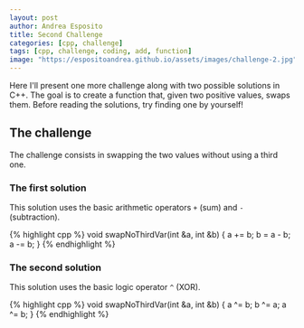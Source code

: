 ```yaml
---
layout: post
author: Andrea Esposito
title: Second Challenge
categories: [cpp, challenge]
tags: [cpp, challenge, coding, add, function]
image: "https://espositoandrea.github.io/assets/images/challenge-2.jpg"
---
```

Here I'll present one more challenge along with two possible solutions in C++. The goal is to create a function that, given two positive values, swaps them. Before reading the solutions, try finding one by yourself!

<!--more-->

## The challenge
The challenge consists in swapping the two values without using a third one.

### The first solution

This solution uses the basic arithmetic operators `+` (sum) and `-` (subtraction).

{% highlight cpp %}
void swapNoThirdVar(int &a, int &b)
{
	a += b;
	b = a - b;
	a -= b;
}
{% endhighlight %}

### The second solution

This solution uses the basic logic operator `^` (XOR).

{% highlight cpp %}
void swapNoThirdVar(int &a, int &b)
{
	a ^= b;
	b ^= a; 
	a ^= b;
}
{% endhighlight %}


